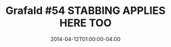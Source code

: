 ---
title: "Grafald #54 STABBING APPLIES HERE TOO"
type: "image"
date: 2014-04-12T01:00:00-04:00
draft: false
categories: ["Projects"]
image_path: "../img/2014/54.png"
alt_text: ""
is_subpage: true
---